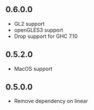 0.6.0.0
---

* GL2 support
* openGLES3 support
* Drop support for GHC 7.10

0.5.2.0
---
* MacOS support

0.5.0.0
---
* Remove dependency on linear
